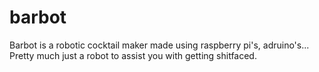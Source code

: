 # barbot
Barbot is a robotic cocktail maker made using raspberry pi's, adruino's... Pretty much just a robot to assist you with getting shitfaced.
